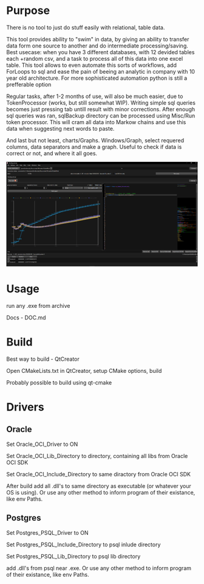 # Purpose
There is no tool to just do stuff easily with relational, table data.

This tool provides ability to "swim" in data, by giving an ability to transfer data form one source to another and do intermediate processing/saving. Best usecase: when you have 3 different databases, with 12 devided tables each +random csv, and a task to process all of this data into one excel table. This tool allows to even automate this sorts of workflows, add ForLoops to sql and ease the pain of beeing an analytic in company with 10 year old architecture. For more sophisticated automation python is still a prefferable option

Regular tasks, after 1-2 months of use, will also be much easier, due to TokenProcessor (works, but still somewhat WIP). Writing simple sql queries becomes just pressing tab untill result with minor corrections. After enough sql queries was ran, sqlBackup directory can be processed using Misc/Run token processor. This will cram all data into Markow chains and use this data when suggesting next words to paste.

And last but not least, charts/Graphs. Windows/Graph, select requered columns, data separators and make a graph. Useful to check if data is correct or not, and where it all goes.

![github3](https://github.com/gfifgfifofich/DB_loader/blob/main/Assets/Demo1.png)
# Usage
run any .exe from archive

Docs - DOC.md

# Build
Best way to build - QtCreator

Open CMakeLists.txt in QtCreator, setup CMake options, build

Probably possible to build using qt-cmake

# Drivers
## Oracle
Set Oracle_OCI_Driver to ON

Set Oracle_OCI_Lib_Directory to directory, containing all libs from Oracle OCI SDK

Set Oracle_OCI_Include_Directory to same diractory from Oracle OCI SDK

After build add all .dll's to same directory as executable (or whatever your OS is using). Or use any other method to inform program of their existance, like env Paths. 
## Postgres
Set Postgres_PSQL_Driver to ON 

Set Postgres_PSQL_Include_Directory to psql inlude directory

Set Postgres_PSQL_Lib_Directory to psql lib directory

add .dll's from psql near .exe. Or use any other method to inform program of their existance, like env Paths. 
